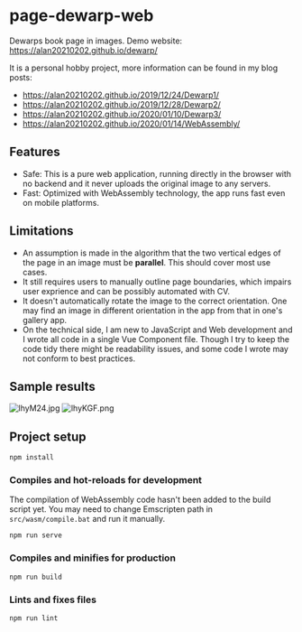 # page-dewarp-web

Dewarps book page in images.
Demo website: https://alan20210202.github.io/dewarp/

It is a personal hobby project, more information can be found in
my blog posts:

* https://alan20210202.github.io/2019/12/24/Dewarp1/
* https://alan20210202.github.io/2019/12/28/Dewarp2/
* https://alan20210202.github.io/2020/01/10/Dewarp3/
* https://alan20210202.github.io/2020/01/14/WebAssembly/

## Features

* Safe: This is a pure web application, running directly in the browser with no backend
and it never uploads the original image to any servers.
* Fast: Optimized with WebAssembly technology, the app runs fast even on mobile platforms. 

## Limitations

* An assumption is made in the algorithm that the two vertical edges of the page in an image must be **parallel**. 
This should cover most use cases. 
* It still requires users to manually outline page boundaries, which impairs user exprience and can be possibly 
automated with CV. 
* It doesn't automatically rotate the image to the correct orientation. One may find an image in different orientation 
in the app from that in one's gallery app. 
* On the technical side, I am new to JavaScript and Web development and I wrote all code in a single Vue Component file.
Though I try to keep the code tidy there might be readability issues, and some code I wrote may not conform to best practices.

## Sample results

![lhyM24.jpg](https://s2.ax1x.com/2020/01/10/lhyM24.jpg)
![lhyKGF.png](https://s2.ax1x.com/2020/01/10/lhyKGF.png)

## Project setup
```
npm install
```

### Compiles and hot-reloads for development
The compilation of WebAssembly code hasn't been added to the build script yet.
You may need to change Emscripten path in  `src/wasm/compile.bat` and run it manually.
```
npm run serve
```

### Compiles and minifies for production
```
npm run build
```

### Lints and fixes files
```
npm run lint
```
